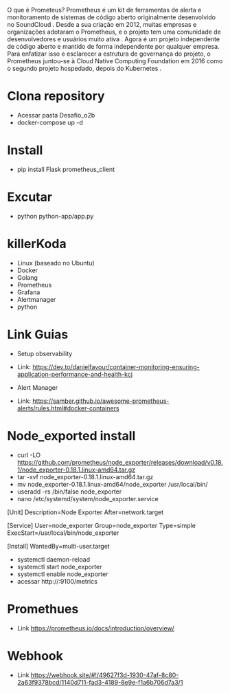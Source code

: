 O que é Prometeus?
Prometheus é um kit de ferramentas de alerta e monitoramento de sistemas de código aberto originalmente desenvolvido no SoundCloud . Desde a sua criação em 2012, muitas empresas e organizações adotaram o Prometheus, e o projeto tem uma comunidade de desenvolvedores e usuários muito ativa . Agora é um projeto independente de código aberto e mantido de forma independente por qualquer empresa. Para enfatizar isso e esclarecer a estrutura de governança do projeto, o Prometheus juntou-se à Cloud Native Computing Foundation em 2016 como o segundo projeto hospedado, depois do Kubernetes .

# Clona repository

- Acessar pasta Desafio_o2b
- docker-compose up -d

# Install

- pip install Flask prometheus_client

# Excutar
-  python python-app/app.py
  
# killerKoda
- Linux (baseado no Ubuntu)
- Docker
- Golang
- Prometheus
- Grafana
- Alertmanager
- python
  
# Link Guias

- Setup observability
- Link: https://dev.to/danielfavour/container-monitoring-ensuring-application-performance-and-health-kcj

- Alert Manager
- Link: https://samber.github.io/awesome-prometheus-alerts/rules.html#docker-containers

# Node_exported install
- curl -LO https://github.com/prometheus/node_exporter/releases/download/v0.18.1/node_exporter-0.18.1.linux-amd64.tar.gz
- tar -xvf node_exporter-0.18.1.linux-amd64.tar.gz
- mv node_exporter-0.18.1.linux-amd64/node_exporter /usr/local/bin/
- useradd -rs /bin/false node_exporter
- nano /etc/systemd/system/node_exporter.service

[Unit]
Description=Node Exporter
After=network.target

</p>
[Service]
User=node_exporter
Group=node_exporter
Type=simple
ExecStart=/usr/local/bin/node_exporter

[Install]
WantedBy=multi-user.target
</p>

- systemctl daemon-reload
- systemctl start node_exporter
- systemctl enable node_exporter
- acessar http://<server-IP>:9100/metrics
# Promethues 
- Link https://prometheus.io/docs/introduction/overview/

# Webhook
- Link https://webhook.site/#!/49627f3d-1930-47af-8c80-2a63f9378bcd/1140d711-fad3-4189-8e9e-f1a6b706d7a3/1
